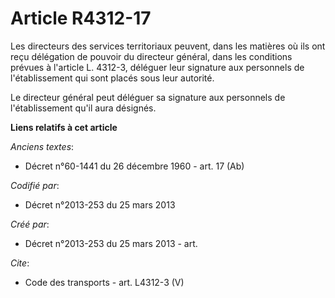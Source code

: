 # Article R4312-17

Les directeurs des services territoriaux peuvent, dans les matières où ils ont reçu délégation de pouvoir du directeur
général, dans les conditions prévues à l'article L. 4312-3, déléguer leur signature aux personnels de l'établissement qui
sont placés sous leur autorité. 

Le directeur général peut déléguer sa signature aux personnels de l'établissement qu'il aura désignés.

**Liens relatifs à cet article**

_Anciens textes_:

  - Décret n°60-1441 du 26 décembre 1960 - art. 17 (Ab)

_Codifié par_:

  - Décret n°2013-253 du 25 mars 2013

_Créé par_:

  - Décret n°2013-253 du 25 mars 2013 - art.

_Cite_:

  - Code des transports - art. L4312-3 (V)
